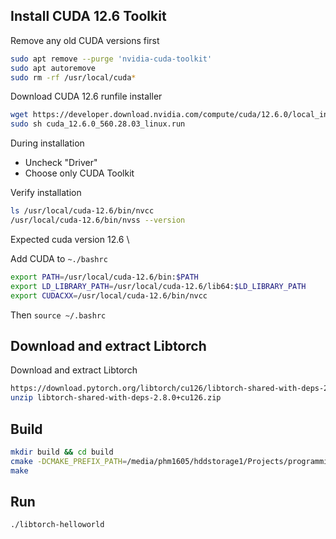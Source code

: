 ## Install CUDA 12.6 Toolkit
Remove any old CUDA versions first
```bash
sudo apt remove --purge 'nvidia-cuda-toolkit'
sudo apt autoremove
sudo rm -rf /usr/local/cuda*
```
Download CUDA 12.6 runfile installer
```bash
wget https://developer.download.nvidia.com/compute/cuda/12.6.0/local_installers/cuda_12.6.0_560.28.03_linux.run
sudo sh cuda_12.6.0_560.28.03_linux.run
```
During installation
- Uncheck "Driver"
- Choose only CUDA Toolkit

Verify installation
```bash
ls /usr/local/cuda-12.6/bin/nvcc
/usr/local/cuda-12.6/bin/nvss --version
```
Expected cuda version 12.6 \

Add CUDA to `~./bashrc`
```bash
export PATH=/usr/local/cuda-12.6/bin:$PATH
export LD_LIBRARY_PATH=/usr/local/cuda-12.6/lib64:$LD_LIBRARY_PATH
export CUDACXX=/usr/local/cuda-12.6/bin/nvcc
```
Then `source ~/.bashrc`

## Download and extract Libtorch
Download and extract Libtorch 
```bash
https://download.pytorch.org/libtorch/cu126/libtorch-shared-with-deps-2.8.0+cu126.zip
unzip libtorch-shared-with-deps-2.8.0+cu126.zip 
```

## Build
```bash
mkdir build && cd build
cmake -DCMAKE_PREFIX_PATH=/media/phm1605/hddstorage1/Projects/programming-pytorch-for-deep-learning-pointer/libtorch -DCMAKE_CUDA_COMPILER=/usr/local/cuda-12.6/bin/nvcc -DCMAKE_CUDA_ARCHITECTURES=86 ..
make
```

## Run
```bash
./libtorch-helloworld
```